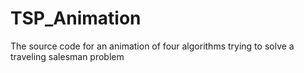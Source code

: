 TSP_Animation
=============

The source code for an animation of four algorithms trying to solve a traveling salesman problem
